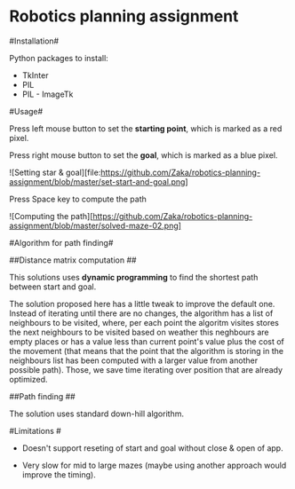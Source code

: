 Robotics planning assignment
============================


#Installation#

Python packages to install:

* TkInter
* PIL
* PIL - ImageTk

#Usage#

Press left mouse button to set the **starting point**, which is marked as
a red pixel.

Press right mouse button to set the **goal**, which is marked as a
blue pixel.

![Setting star & goal][file:https://github.com/Zaka/robotics-planning-assignment/blob/master/set-start-and-goal.png]

Press Space key to compute the path

![Computing the path][https://github.com/Zaka/robotics-planning-assignment/blob/master/solved-maze-02.png]

#Algorithm for path finding#

##Distance matrix computation ##

This solutions uses **dynamic programming** to find the shortest path
between start and goal.

The solution proposed here has a little tweak to improve the default
one. Instead of iterating until there are no changes, the algorithm
has a list of neighbours to be visited, where, per each point the
algoritm visites stores the next neighbours to be visited based on
weather this neghbours are empty places or has a value less than
current point's value plus the cost of the movement (that means that
the point that the algorithm is storing in the neighbours list has
been computed with a larger value from another possible path). Those,
we save time iterating over position that are already optimized.

##Path finding ##

The solution uses standard down-hill algorithm.

#Limitations #

* Doesn't support reseting of start and goal without close & open of
app.

* Very slow for mid to large mazes (maybe using another approach would
  improve the timing).
